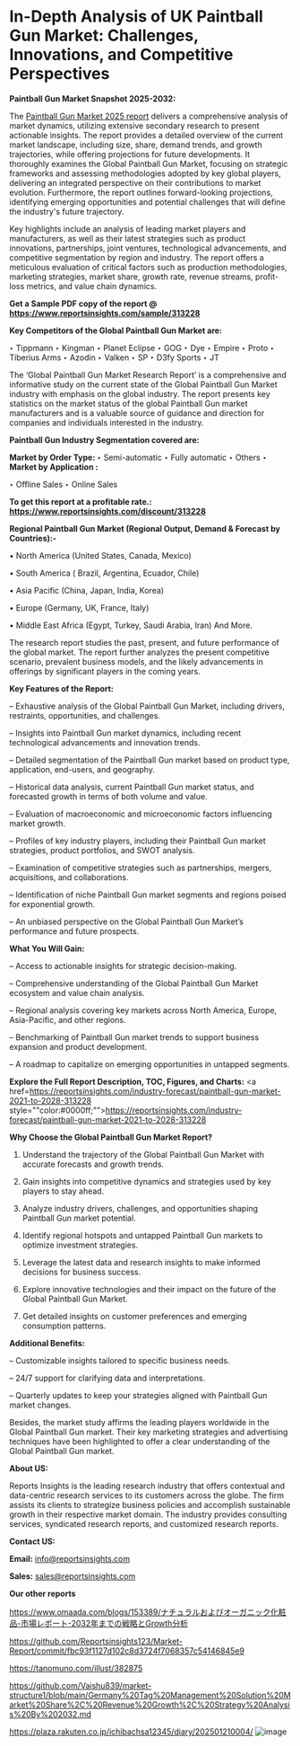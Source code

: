 # In-Depth Analysis of UK Paintball Gun Market: Challenges, Innovations, and Competitive Perspectives

<strong>Paintball Gun Market Snapshot 2025-2032:</strong>

The <a href=https://www.reportsinsights.com/sample/313228>Paintball Gun Market 2025 report</a> delivers a comprehensive analysis of market dynamics, utilizing extensive secondary research to present actionable insights. The report provides a detailed overview of the current market landscape, including size, share, demand trends, and growth trajectories, while offering projections for future developments. It thoroughly examines the Global Paintball Gun Market, focusing on strategic frameworks and assessing methodologies adopted by key global players, delivering an integrated perspective on their contributions to market evolution. Furthermore, the report outlines forward-looking projections, identifying emerging opportunities and potential challenges that will define the industry's future trajectory.

Key highlights include an analysis of leading market players and manufacturers, as well as their latest strategies such as product innovations, partnerships, joint ventures, technological advancements, and competitive segmentation by region and industry. The report offers a meticulous evaluation of critical factors such as production methodologies, marketing strategies, market share, growth rate, revenue streams, profit-loss metrics, and value chain dynamics.

<strong>Get a Sample PDF copy of the report @ <a href=https://www.reportsinsights.com/sample/313228 style=color:#0000ff;>https://www.reportsinsights.com/sample/313228</a></strong>

<strong>Key Competitors of the Global Paintball Gun Market are:</strong>

‣ Tippmann
‣ Kingman
‣ Planet Eclipse
‣ GOG
‣ Dye
‣ Empire
‣ Proto
‣ Tiberius Arms
‣ Azodin
‣ Valken
‣ SP
‣ D3fy Sports
‣ JT

The ‘Global Paintball Gun Market Research Report’ is a comprehensive and informative study on the current state of the Global Paintball Gun Market industry with emphasis on the global industry. The report presents key statistics on the market status of the global Paintball Gun market manufacturers and is a valuable source of guidance and direction for companies and individuals interested in the industry.

<strong>Paintball Gun Industry Segmentation covered are:</strong>

<strong>Market by Order Type: </strong>
‣ Semi-automatic
‣ Fully automatic
‣ Others
‣ 
<strong>Market by Application :</strong>

‣ Offline Sales
‣ Online Sales

<strong>To get this report at a profitable rate.: <a href=https://www.reportsinsights.com/discount/313228 style=color:#0000ff;>https://www.reportsinsights.com/discount/313228</a></strong>

<strong>Regional Paintball Gun Market (Regional Output, Demand &amp; Forecast by Countries):-</strong>

• North America (United States, Canada, Mexico)

• South America ( Brazil, Argentina, Ecuador, Chile)

• Asia Pacific (China, Japan, India, Korea)

• Europe (Germany, UK, France, Italy)

• Middle East Africa (Egypt, Turkey, Saudi Arabia, Iran) And More.

The research report studies the past, present, and future performance of the global market. The report further analyzes the present competitive scenario, prevalent business models, and the likely advancements in offerings by significant players in the coming years.

<strong>Key Features of the Report:</strong>

– Exhaustive analysis of the Global Paintball Gun Market, including drivers, restraints, opportunities, and challenges.

– Insights into Paintball Gun market dynamics, including recent technological advancements and innovation trends.

– Detailed segmentation of the Paintball Gun market based on product type, application, end-users, and geography.

– Historical data analysis, current Paintball Gun market status, and forecasted growth in terms of both volume and value.

– Evaluation of macroeconomic and microeconomic factors influencing market growth.

– Profiles of key industry players, including their Paintball Gun market strategies, product portfolios, and SWOT analysis.

– Examination of competitive strategies such as partnerships, mergers, acquisitions, and collaborations.

– Identification of niche Paintball Gun market segments and regions poised for exponential growth.

– An unbiased perspective on the Global Paintball Gun Market’s performance and future prospects.

<strong>What You Will Gain:</strong>

– Access to actionable insights for strategic decision-making.

– Comprehensive understanding of the Global Paintball Gun Market ecosystem and value chain analysis.

– Regional analysis covering key markets across North America, Europe, Asia-Pacific, and other regions.

– Benchmarking of Paintball Gun market trends to support business expansion and product development.

– A roadmap to capitalize on emerging opportunities in untapped segments.

<strong>Explore the Full Report Description, TOC, Figures, and Charts:</strong>
<a href=https://reportsinsights.com/industry-forecast/paintball-gun-market-2021-to-2028-313228 style=""color:#0000ff;"">https://reportsinsights.com/industry-forecast/paintball-gun-market-2021-to-2028-313228</a>

<strong>Why Choose the Global Paintball Gun Market Report?</strong>

1. Understand the trajectory of the Global Paintball Gun Market with accurate forecasts and growth trends.

2. Gain insights into competitive dynamics and strategies used by key players to stay ahead.

3. Analyze industry drivers, challenges, and opportunities shaping Paintball Gun market potential.

4. Identify regional hotspots and untapped Paintball Gun markets to optimize investment strategies.

5. Leverage the latest data and research insights to make informed decisions for business success.

6. Explore innovative technologies and their impact on the future of the Global Paintball Gun Market.

7. Get detailed insights on customer preferences and emerging consumption patterns.

<strong>Additional Benefits:</strong>

– Customizable insights tailored to specific business needs.

– 24/7 support for clarifying data and interpretations.

– Quarterly updates to keep your strategies aligned with Paintball Gun market changes.

Besides, the market study affirms the leading players worldwide in the Global Paintball Gun market. Their key marketing strategies and advertising techniques have been highlighted to offer a clear understanding of the Global Paintball Gun market.

<strong><strong>About US</strong>:</strong>

Reports Insights is the leading research industry that offers contextual and data-centric research services to its customers across the globe. The firm assists its clients to strategize business policies and accomplish sustainable growth in their respective market domain. The industry provides consulting services, syndicated research reports, and customized research reports.

<strong>Contact US:</strong>

<p class=><b>Email:</b> <a href=mailto:info@reportsinsights.com>info@reportsinsights.com</a></p>
<p class=><b>Sales:</b> <a href=mailto:sales@reportsinsights.com>sales@reportsinsights.com</a></p>

<strong>Our other reports</strong>

<a href=https://www.omaada.com/blogs/153389/ナチュラルおよびオーガニック化粧品-市場レポート-2032年までの戦略とGrowth分析>https://www.omaada.com/blogs/153389/ナチュラルおよびオーガニック化粧品-市場レポート-2032年までの戦略とGrowth分析</a>

<a href=https://github.com/Reportsinsights123/Market-Report/commit/fbc93f1127d102c8d3724f7068357c54146845e9>https://github.com/Reportsinsights123/Market-Report/commit/fbc93f1127d102c8d3724f7068357c54146845e9</a>

<a href=https://tanomuno.com/illust/382875>https://tanomuno.com/illust/382875</a>

<a href=https://github.com/Vaishu839/market-structure1/blob/main/Germany%20Tag%20Management%20Solution%20Market%20Share%2C%20Revenue%20Growth%2C%20Strategy%20Analysis%20By%202032.md>https://github.com/Vaishu839/market-structure1/blob/main/Germany%20Tag%20Management%20Solution%20Market%20Share%2C%20Revenue%20Growth%2C%20Strategy%20Analysis%20By%202032.md</a>

<a href=https://plaza.rakuten.co.jp/ichibachsa12345/diary/202501210004/>https://plaza.rakuten.co.jp/ichibachsa12345/diary/202501210004/</a>
![image](https://github.com/user-attachments/assets/df53f9c9-283f-4244-a821-69089a0824a5)
